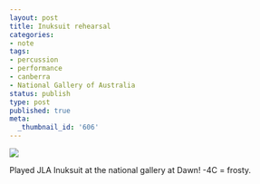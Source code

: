 ```yaml
---
layout: post
title: Inuksuit rehearsal
categories:
- note
tags:
- percussion
- performance
- canberra
- National Gallery of Australia
status: publish
type: post
published: true
meta:
  _thumbnail_id: '606'
---
```


![](/squarespace_images/static_500baf96c4aa540325612fa5_500bb0b2e4b042ea6e35b13f_53aa2d32e4b09b2b626436e4_1403661669785__img.jpg_)
  


Played JLA Inuksuit at the national gallery at Dawn! -4C = frosty.

